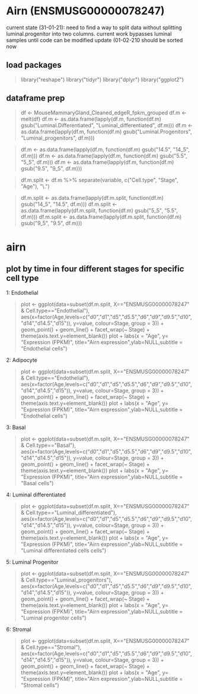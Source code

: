 # Airn (ENSMUSG00000078247)
current state (31-01-21):
need to find a way to split data without splitting luminal.progenitor into two columns. current work bypasses luminal samples until code can be modified
update (01-02-210
should be sorted now

## load packages
> library("reshape")
> library("tidyr")
> library("dplyr")
> library("ggplot2")

## dataframe prep
> df <- MouseMammaryGland_Cleaned_edgeR_fpkm_grouped
> df.m <- melt(df)
> df.m <- as.data.frame(lapply(df.m, function(df.m) gsub("Luminal.Differentiated", "Luminal_differentiated", df.m)))
> df.m <- as.data.frame(lapply(df.m, function(df.m) gsub("Luminal.Progenitors", "Luminal_progenitors", df.m)))

> df.m <- as.data.frame(lapply(df.m, function(df.m) gsub("14.5", "14_5", df.m)))
> df.m <- as.data.frame(lapply(df.m, function(df.m) gsub("5.5", "5_5", df.m)))
> df.m <- as.data.frame(lapply(df.m, function(df.m) gsub("9.5", "9_5", df.m)))

> df.m.split <- df.m %>% separate(variable, c("Cell.type", "Stage", "Age"), "\\.")

> df.m.split <- as.data.frame(lapply(df.m.split, function(df.m) gsub("14_5", "14.5", df.m)))
> df.m.split <- as.data.frame(lapply(df.m.split, function(df.m) gsub("5_5", "5.5", df.m)))
> df.m.split <- as.data.frame(lapply(df.m.split, function(df.m) gsub("9_5", "9.5", df.m)))

# airn
## plot by time in four different stages for specific cell type

1: Endothelial

> plot <- ggplot(data=subset(df.m.split, X=="ENSMUSG00000078247" & Cell.type=="Endothelial"), 
>        aes(x=factor(Age,levels=c("d0","d1","d5","d5.5","d6","d9","d9.5","d10","d14","d14.5","d15")), y=value, colour=Stage, group = 3)) +
>   geom_point() +
>   geom_line() +
>   facet_wrap(~ Stage) +
>   theme(axis.text.y=element_blank()) 
> plot + labs(x = "Age", y= "Expression (FPKM)", title="Airn expression",ylab=NULL,subtitle = "Endothelial cells") 

2: Adipocyte

> plot <- ggplot(data=subset(df.m.split, X=="ENSMUSG00000078247" & Cell.type=="Endothelial"), 
>                aes(x=factor(Age,levels=c("d0","d1","d5","d5.5","d6","d9","d9.5","d10","d14","d14.5","d15")), y=value, colour=Stage, group = 3)) +
>   geom_point() +
>   geom_line() +
>   facet_wrap(~ Stage) +
>   theme(axis.text.y=element_blank()) 
> plot + labs(x = "Age", y= "Expression (FPKM)", title="Airn expression",ylab=NULL,subtitle = "Endothelial cells") 

3: Basal

> plot <- ggplot(data=subset(df.m.split, X=="ENSMUSG00000078247" & Cell.type=="Basal"), 
>                aes(x=factor(Age,levels=c("d0","d1","d5","d5.5","d6","d9","d9.5","d10","d14","d14.5","d15")), y=value, colour=Stage, group = 3)) +
>   geom_point() +
>   geom_line() +
>   facet_wrap(~ Stage) +
>   theme(axis.text.y=element_blank()) 
> plot + labs(x = "Age", y= "Expression (FPKM)", title="Airn expression",ylab=NULL,subtitle = "Basal cells") 

4: Luminal differentiated

> plot <- ggplot(data=subset(df.m.split, X=="ENSMUSG00000078247" & Cell.type=="Luminal_differentiated"), 
>              aes(x=factor(Age,levels=c("d0","d1","d5","d5.5","d6","d9","d9.5","d10","d14","d14.5","d15")), y=value, colour=Stage, group = 3)) +
>   geom_point() +
>   geom_line() +
>   facet_wrap(~ Stage) +
> theme(axis.text.y=element_blank()) 
> plot + labs(x = "Age", y= "Expression (FPKM)", title="Airn expression",ylab=NULL,subtitle = "Luminal differentiated cells cells") 

5: Luminal Progenitor

> plot <- ggplot(data=subset(df.m.split, X=="ENSMUSG00000078247" & Cell.type=="Luminal_progenitors"), 
>                aes(x=factor(Age,levels=c("d0","d1","d5","d5.5","d6","d9","d9.5","d10","d14","d14.5","d15")), y=value, colour=Stage, group = 3)) +
>   geom_point() +
>   geom_line() +
>   facet_wrap(~ Stage) +
>   theme(axis.text.y=element_blank()) 
> plot + labs(x = "Age", y= "Expression (FPKM)", title="Airn expression",ylab=NULL,subtitle = "Luminal progenitor cells") 

6: Stromal

> plot <- ggplot(data=subset(df.m.split, X=="ENSMUSG00000078247" & Cell.type=="Stromal"), 
>                aes(x=factor(Age,levels=c("d0","d1","d5","d5.5","d6","d9","d9.5","d10","d14","d14.5","d15")), y=value, colour=Stage, group = 3)) +
>   geom_point() +
>   geom_line() +
>   facet_wrap(~ Stage) +
>   theme(axis.text.y=element_blank()) 
> plot + labs(x = "Age", y= "Expression (FPKM)", title="Airn expression",ylab=NULL,subtitle = "Stromal cells") 

